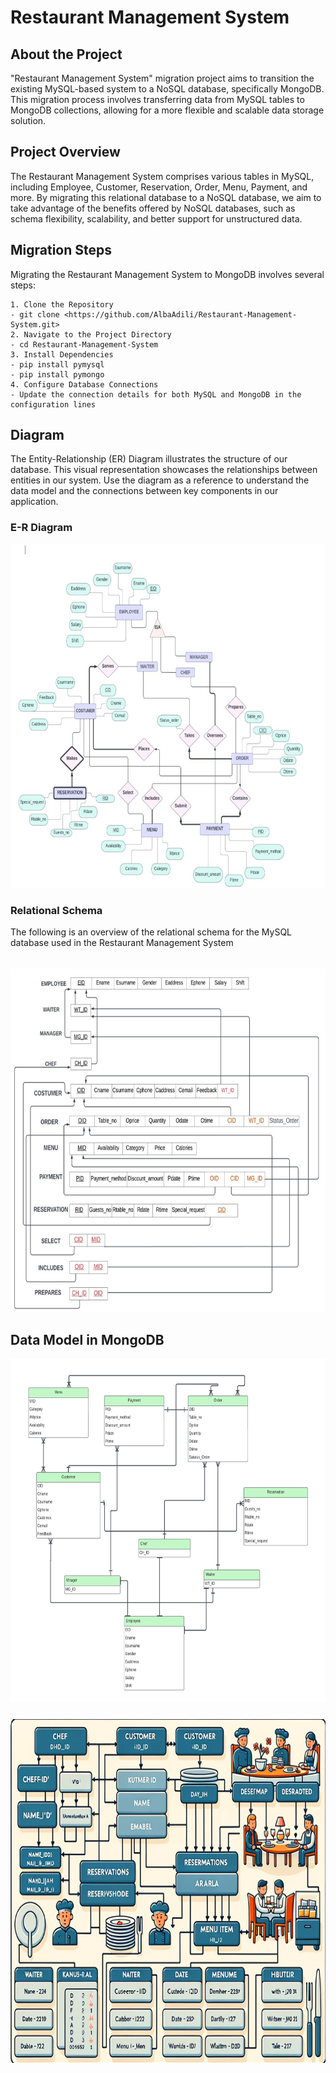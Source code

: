 # Restaurant Management System

## About the Project
"Restaurant Management System" migration project aims to transition the existing MySQL-based system to a NoSQL database, specifically MongoDB. This migration process involves transferring data from MySQL tables to MongoDB collections, allowing for a more flexible and scalable data storage solution.

## Project Overview
The Restaurant Management System comprises various tables in MySQL, including Employee, Customer, Reservation, Order, Menu, Payment, and more. By migrating this relational database to a NoSQL database, we aim to take advantage of the benefits offered by NoSQL databases, such as schema flexibility, scalability, and better support for unstructured data.

## Migration Steps
Migrating the Restaurant Management System to MongoDB involves several steps:
``` 
1. Clone the Repository 
- git clone <https://github.com/AlbaAdili/Restaurant-Management-System.git>
2. Navigate to the Project Directory
- cd Restaurant-Management-System
3. Install Dependencies
- pip install pymysql
- pip install pymongo
4. Configure Database Connections
- Update the connection details for both MySQL and MongoDB in the configuration lines
```
## Diagram
The Entity-Relationship (ER) Diagram illustrates the structure of our database. This visual representation showcases the relationships between entities in our system. Use the diagram as a reference to understand the data model and the connections between key components in our application. 
### E-R Diagram

<img alt="ER Diagram" height="550" src="Diagram/E-R-Diagram.jpg" width="700"/>

### Relational Schema
The following is an overview of the relational schema for the MySQL database used in the Restaurant Management System
######
<img alt="Relational Schema" height="550" src="Relational-Schema\Relational-Schema.jpg" width="700"/>

## Data Model in MongoDB

<img alt="img_1.png" height="550" src="img_1.png" width="700"/>

#####

<img alt="img_2.png" height="550" src="img_2.png" width="700"/>